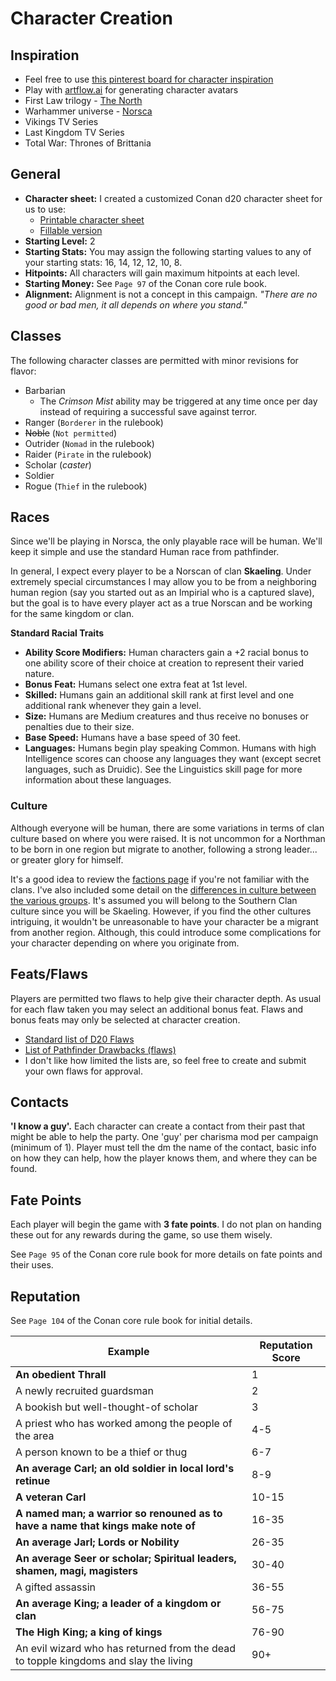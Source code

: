 # Character Creation

## Inspiration
- Feel free to use [this pinterest board for character inspiration](https://pin.it/2efSdAR)
- Play with [artflow.ai](https://artflow.ai/) for generating character avatars
- First Law trilogy - [The North](https://firstlaw.fandom.com/wiki/The_North)
- Warhammer universe - [Norsca](https://warhammerfantasy.fandom.com/wiki/Norsca)
- Vikings TV Series
- Last Kingdom TV Series
- Total War: Thrones of Brittania

## General
- **Character sheet:** I created a customized Conan d20 character sheet for us to use:
    - [Printable character sheet](resources/harsh-north-character-sheet.pdf)
    - [Fillable version](resources/harsh-north-character-sheet-fillable.pdf)
- **Starting Level:** 2
- **Starting Stats:** You may assign the following starting values to any of your starting stats: 16, 14, 12, 12, 10, 8.
- **Hitpoints:** All characters will gain maximum hitpoints at each level.
- **Starting Money:** See `Page 97` of the Conan core rule book.
- **Alignment:** Alignment is not a concept in this campaign. _"There are no good or bad men, it all depends on where you stand."_

## Classes
The following character classes are permitted with minor revisions for flavor:
- Barbarian
  - The _Crimson Mist_ ability may be triggered at any time once per day instead of requiring a successful save against terror.
- Ranger (`Borderer` in the rulebook)
- ~~Noble~~ (`Not permitted`)
- Outrider (`Nomad` in the rulebook)
- Raider (`Pirate` in the rulebook)
- Scholar (_caster_)
- Soldier
- Rogue (`Thief` in the rulebook)

## Races
Since we'll be playing in Norsca, the only playable race will be human. We'll keep it simple and use the standard Human race from pathfinder. 

In general, I expect every player to be a Norscan of clan **Skaeling**. Under extremely special circumstances I may allow you to be from a neighboring human region (say you started out as an Impirial who is a captured slave), but the goal is to have every player act as a true Norscan and be working for the same kingdom or clan.

**Standard Racial Traits**
- **Ability Score Modifiers:** Human characters gain a +2 racial bonus to one ability score of their choice at creation to represent their varied nature.
- **Bonus Feat:** Humans select one extra feat at 1st level.
- **Skilled:** Humans gain an additional skill rank at first level and one additional rank whenever they gain a level.
- **Size:** Humans are Medium creatures and thus receive no bonuses or penalties due to their size.
- **Base Speed:** Humans have a base speed of 30 feet.
- **Languages:** Humans begin play speaking Common. Humans with high Intelligence scores can choose any languages they want (except secret languages, such as Druidic). See the Linguistics skill page for more information about these languages.

### Culture
Although everyone will be human, there are some variations in terms of clan culture based on where you were raised. It is not uncommon for a Northman to be born in one region but migrate to another, following a strong leader... or greater glory for himself.

It's a good idea to review the [factions page](factions.md) if you're not familiar with the clans. I've also included some detail on the [differences in culture between the various groups](culture.md#regional-cultures). It's assumed you will belong to the Southern Clan culture since you will be Skaeling. However, if you find the other cultures intriguing, it wouldn't be unreasonable to have your character be a migrant from another region. Although, this could introduce some complications for your character depending on where you originate from.

## Feats/Flaws
Players are permitted two flaws to help give their character depth. As usual for each flaw taken you may select an additional bonus feat. Flaws and bonus feats may only be selected at character creation.

- [Standard list of D20 Flaws](https://www.d20srd.org/srd/variant/buildingCharacters/characterFlaws.htm)
- [List of Pathfinder Drawbacks (flaws)](https://www.d20pfsrd.com/traits/drawbacks/)
- I don't like how limited the lists are, so feel free to create and submit your own flaws for approval.

## Contacts
**'I know a guy'.** Each character can create a contact from their past that might be able to help the party. One 'guy' per charisma mod per campaign (minimum of 1). Player must tell the dm the name of the contact, basic info on how they can help, how the player knows them, and where they can be found.

## Fate Points
Each player will begin the game with **3 fate points**. I do not plan on handing these out for any rewards during the game, so use them wisely.

See `Page 95` of the Conan core rule book for more details on fate points and their uses.

## Reputation

See `Page 104` of the Conan core rule book for initial details.

| Example                                                                              | Reputation Score |
| ------------------------------------------------------------------------------------ | ---------------- |
| **An obedient Thrall**                                                               | 1                |
| A newly recruited guardsman                                                          | 2                |
| A bookish but well-thought-of scholar                                                | 3                |
| A priest who has worked among the people of the area                                 | 4-5              |
| A person known to be a thief or thug                                                 | 6-7              |
| **An average Carl; an old soldier in local lord's retinue**                          | 8-9              |
| **A veteran Carl**                                                                   | 10-15            |
| **A named man; a warrior so renouned as to have a name that kings make note of**     | 16-35            |
| **An average Jarl; Lords or Nobility**                                               | 26-35            |
| **An average Seer or scholar; Spiritual leaders, shamen, magi, magisters**           | 30-40            |
| A gifted assassin                                                                    | 36-55            |
| **An average King; a leader of a kingdom or clan**                                  | 56-75            |
| **The High King; a king of kings**                                                   | 76-90            |
| An evil wizard who has returned from the dead to topple kingdoms and slay the living | 90+              |
